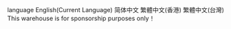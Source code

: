 language
English(Current Language)
简体中文
繁體中文(香港)
繁體中文(台灣)
This warehouse is for sponsorship purposes only！
